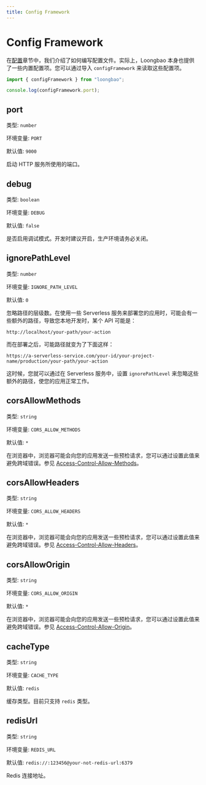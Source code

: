 ```yaml
---
title: Config Framework
---
```


# Config Framework

在[配置](/old/docs/config.md)章节中，我们介绍了如何编写配置文件。实际上，Loongbao 本身也提供了一些内置配置项。您可以通过导入 `configFramework` 来读取这些配置项。

```ts
import { configFramework } from "loongbao";

console.log(configFramework.port);
```

## port

类型: `number`

环境变量: `PORT`

默认值: `9000`

启动 HTTP 服务所使用的端口。

## debug

类型: `boolean`

环境变量: `DEBUG`

默认值: `false`

是否启用调试模式。开发时建议开启，生产环境请务必关闭。

## ignorePathLevel

类型: `number`

环境变量: `IGNORE_PATH_LEVEL`

默认值: `0`

忽略路径的层级数。在使用一些 Serverless 服务来部署您的应用时，可能会有一些额外的路径，导致您本地开发时，某个 API 可能是：

```
http://localhost/your-path/your-action
```

而在部署之后，可能路径就变为了下面这样：

```
https://a-serverless-service.com/your-id/your-project-name/production/your-path/your-action
```

这时候，您就可以通过在 Serverless 服务中，设置 `ignorePathLevel` 来忽略这些额外的路径，使您的应用正常工作。

## corsAllowMethods

类型: `string`

环境变量: `CORS_ALLOW_METHODS`

默认值: `*`

在浏览器中，浏览器可能会向您的应用发送一些预检请求，您可以通过设置此值来避免跨域错误。参见 [Access-Control-Allow-Methods](https://developer.mozilla.org/en-US/old/docs/Web/HTTP/Headers/Access-Control-Allow-Methods)。

## corsAllowHeaders

类型: `string`

环境变量: `CORS_ALLOW_HEADERS`

默认值: `*`

在浏览器中，浏览器可能会向您的应用发送一些预检请求，您可以通过设置此值来避免跨域错误。参见 [Access-Control-Allow-Headers](https://developer.mozilla.org/en-US/old/docs/Web/HTTP/Headers/Access-Control-Allow-Headers)。

## corsAllowOrigin

类型: `string`

环境变量: `CORS_ALLOW_ORIGIN`

默认值: `*`

在浏览器中，浏览器可能会向您的应用发送一些预检请求，您可以通过设置此值来避免跨域错误。参见 [Access-Control-Allow-Origin](https://developer.mozilla.org/en-US/old/docs/Web/HTTP/Headers/Access-Control-Allow-Origin)。

## cacheType

类型: `string`

环境变量: `CACHE_TYPE`

默认值: `redis`

缓存类型。目前只支持 `redis` 类型。

## redisUrl

类型: `string`

环境变量: `REDIS_URL`

默认值: `redis://:123456@your-not-redis-url:6379`

Redis 连接地址。
